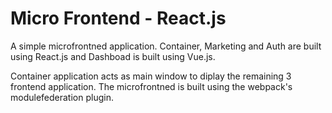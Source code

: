 # Micro Frontend - React.js

A simple microfrontned application.
Container, Marketing and Auth are built using React.js and Dashboad is built using Vue.js.

Container application acts as main window to diplay the remaining 3 frontend application.
The microfrontned is built using the webpack's modulefederation plugin.
